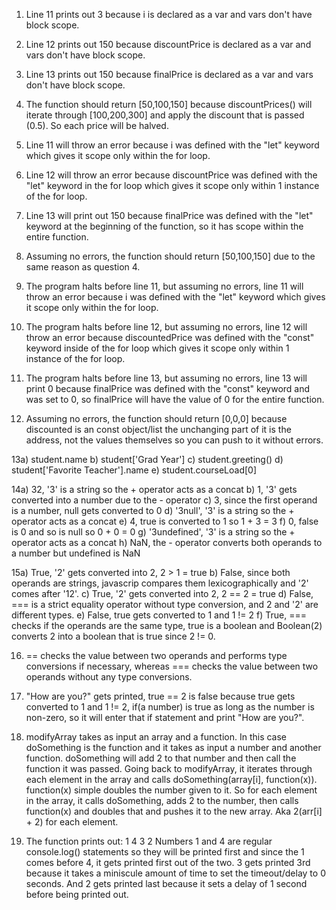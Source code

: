 1) Line 11 prints out 3 because i is declared as a var and vars don't have block scope.
2) Line 12 prints out 150 because discountPrice is declared as a var and vars don't have block scope.
3) Line 13 prints out 150 because finalPrice is declared as a var and vars don't have block scope.
4) The function should return [50,100,150] because discountPrices() will iterate through [100,200,300] and apply the discount that is passed (0.5). So each price will be halved.

5) Line 11 will throw an error because i was defined with the "let" keyword which gives it scope only within the for loop.
6) Line 12 will throw an error because discountPrice was defined with the "let" keyword in the for loop which gives it scope only within 1 instance of the for loop.
7) Line 13 will print out 150 because finalPrice was defined with the "let" keyword at the beginning of the function, so it has scope within the entire function.
8) Assuming no errors, the function should return [50,100,150] due to the same reason as question 4.

9) The program halts before line 11, but assuming no errors, line 11 will throw an error because i was defined with the "let" keyword which gives it scope only within the for loop.
10) The program halts before line 12, but assuming no errors, line 12 will throw an error because discountedPrice was defined with the "const" keyword inside of the for loop which gives it scope only within 1 instance of the for loop.
11) The program halts before line 13, but assuming no errors, line 13 will print 0 because finalPrice was defined with the "const" keyword and was set to 0, so finalPrice will have the value of 0 for the entire function.
12) Assuming no errors, the function should return [0,0,0] because discounted is an const object/list the unchanging part of it is the address, not the values themselves so you can push to it without errors.

13a) student.name
b) student['Grad Year']
c) student.greeting()
d) student['Favorite Teacher'].name
e) student.courseLoad[0]

14a) 32, '3' is a string so the + operator acts as a concat
b) 1, '3' gets converted into a number due to the - operator
c) 3, since the first operand is a number, null gets converted to 0
d) '3null', '3' is a string so the + operator acts as a concat
e) 4, true is converted to 1 so 1 + 3 = 3
f) 0, false is 0 and so is null so 0 + 0 = 0
g) '3undefined', '3' is a string so the + operator acts as a concat
h) NaN, the - operator converts both operands to a number but undefined is NaN

15a) True, '2' gets converted into 2, 2 > 1 = true
b) False, since both operands are strings, javascrip compares them lexicographically and '2' comes after '12'.
c) True, '2' gets converted into 2, 2 == 2 = true
d) False, === is a strict equality operator without type conversion, and 2 and '2' are different types.
e) False, true gets converted to 1 and 1 != 2
f) True, === checks if the operands are the same type, true is a boolean and Boolean(2) converts 2 into a boolean that is true since 2 != 0.

16) == checks the value between two operands and performs type conversions if necessary, whereas === checks the value between two operands without any type conversions.

17) "How are you?" gets printed, true == 2 is false because true gets converted to 1 and 1 != 2, if(a number) is true as long as the number is non-zero, so it will enter that if statement and print "How are you?".

19) modifyArray takes as input an array and a function. In this case doSomething is the function and it takes as input a number and another function. doSomething will add 2 to that number and then call the function it was passed. Going back to modifyArray, it iterates through each element in the array and calls doSomething(array[i], function(x)). function(x) simple doubles the number given to it. So for each element in the array, it calls doSomething, adds 2 to the number, then calls function(x) and doubles that and pushes it to the new array. Aka 2(arr[i] + 2) for each element.

21) The function prints out:
1
4
3
2
Numbers 1 and 4 are regular console.log() statements so they will be printed first and since the 1 comes before 4, it gets printed first out of the two. 3 gets printed 3rd because it takes a miniscule amount of time to set the timeout/delay to 0 seconds. And 2 gets printed last because it sets a delay of 1 second before being printed out.